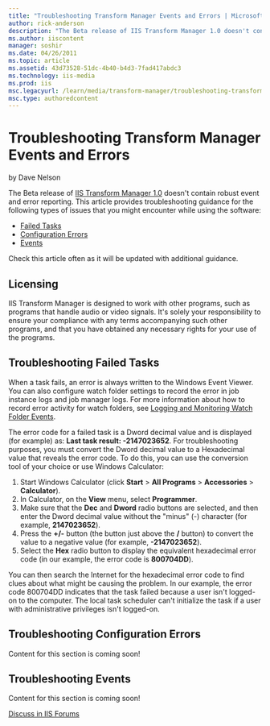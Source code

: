 ```yaml
---
title: "Troubleshooting Transform Manager Events and Errors | Microsoft Docs"
author: rick-anderson
description: "The Beta release of IIS Transform Manager 1.0 doesn't contain robust event and error reporting. This article provides troubleshooting guidance for the follow..."
ms.author: iiscontent
manager: soshir
ms.date: 04/26/2011
ms.topic: article
ms.assetid: 43d73528-51dc-4b40-b4d3-7fad417abdc3
ms.technology: iis-media
ms.prod: iis
msc.legacyurl: /learn/media/transform-manager/troubleshooting-transform-manager-events-and-errors
msc.type: authoredcontent
---
```

Troubleshooting Transform Manager Events and Errors
====================
by Dave Nelson

The Beta release of [IIS Transform Manager 1.0](https://go.microsoft.com/?linkid=9771037) doesn't contain robust event and error reporting. This article provides troubleshooting guidance for the following types of issues that you might encounter while using the software:

- [Failed Tasks](troubleshooting-transform-manager-events-and-errors.md#tasks)
- [Configuration Errors](troubleshooting-transform-manager-events-and-errors.md#config)
- [Events](troubleshooting-transform-manager-events-and-errors.md#events)

Check this article often as it will be updated with additional guidance.

<a id="license"></a>

## Licensing

IIS Transform Manager is designed to work with other programs, such as programs that handle audio or video signals. It's solely your responsibility to ensure your compliance with any terms accompanying such other programs, and that you have obtained any necessary rights for your use of the programs.

<a id="tasks"></a>

## Troubleshooting Failed Tasks

When a task fails, an error is always written to the Windows Event Viewer. You can also configure watch folder settings to record the error in job instance logs and job manager logs. For more information about how to record error activity for watch folders, see [Logging and Monitoring Watch Folder Events](https://go.microsoft.com/?linkid=9771038).

The error code for a failed task is a Dword decimal value and is displayed (for example) as: **Last task result: -2147023652**. For troubleshooting purposes, you must convert the Dword decimal value to a Hexadecimal value that reveals the error code. To do this, you can use the conversion tool of your choice or use Windows Calculator:

1. Start Windows Calculator (click **Start** &gt; **All Programs** &gt; **Accessories** &gt; **Calculator**).
2. In Calculator, on the **View** menu, select **Programmer**.
3. Make sure that the **Dec** and **Dword** radio buttons are selected, and then enter the Dword decimal value without the "minus" (-) character (for example, **2147023652**).
4. Press the **+/-** button (the button just above the **/** button) to convert the value to a negative value (for example, **-2147023652**).
5. Select the **Hex** radio button to display the equivalent hexadecimal error code (in our example, the error code is **800704DD**).

You can then search the Internet for the hexadecimal error code to find clues about what might be causing the problem. In our example, the error code 800704DD indicates that the task failed because a user isn't logged-on to the computer. The local task scheduler can't initialize the task if a user with administrative privileges isn't logged-on.

<a id="config"></a>

## Troubleshooting Configuration Errors

Content for this section is coming soon!

<a id="events"></a>

## Troubleshooting Events

Content for this section is coming soon!
  
  
[Discuss in IIS Forums](https://forums.iis.net/1145.aspx)